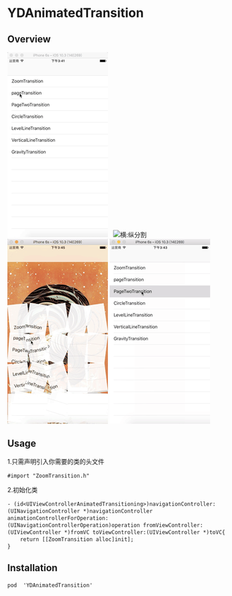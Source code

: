 # YDAnimatedTransition
## Overview
![单页翻页](https://github.com/HYDupup/YDAnimatedTransition/raw/master/image/单页翻页.gif)  
![横:纵分割](https://github.com/HYDupup/YDAnimatedTransition/raw/master/image/横:纵分割.gif) 
![动力学-重力](https://github.com/HYDupup/YDAnimatedTransition/raw/master/image/动力学-重力.gif) 
![双页翻页圆点扩散.gif](https://github.com/HYDupup/YDAnimatedTransition/raw/master/image/双页翻页圆点扩散.gif) 
## Usage
1.只需声明引入你需要的类的头文件
```
#import "ZoomTransition.h"
```
2.初始化类
```
- (id<UIViewControllerAnimatedTransitioning>)navigationController:(UINavigationController *)navigationController animationControllerForOperation:(UINavigationControllerOperation)operation fromViewController:(UIViewController *)fromVC toViewController:(UIViewController *)toVC{
    return [[ZoomTransition alloc]init];
}
```
## Installation
```
pod  'YDAnimatedTransition'
```
